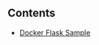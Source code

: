 ## Contents
- [Docker Flask Sample](https://github.com/ArcherHuang/Docker/tree/master/Python-Flask#contents)


